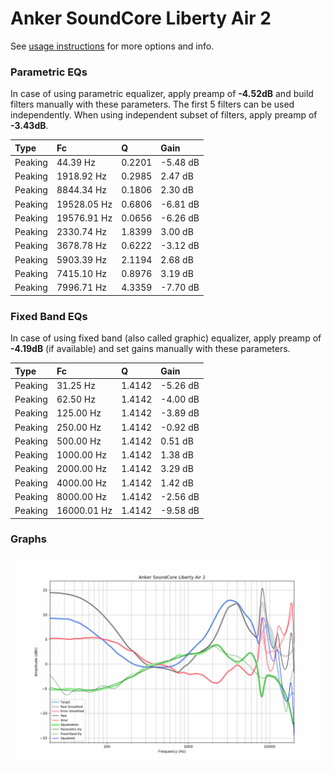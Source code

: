 # Anker SoundCore Liberty Air 2
See [usage instructions](https://github.com/jaakkopasanen/AutoEq#usage) for more options and info.

### Parametric EQs
In case of using parametric equalizer, apply preamp of **-4.52dB** and build filters manually
with these parameters. The first 5 filters can be used independently.
When using independent subset of filters, apply preamp of **-3.43dB**.

| Type    | Fc          |      Q | Gain     |
|:--------|:------------|:-------|:---------|
| Peaking | 44.39 Hz    | 0.2201 | -5.48 dB |
| Peaking | 1918.92 Hz  | 0.2985 | 2.47 dB  |
| Peaking | 8844.34 Hz  | 0.1806 | 2.30 dB  |
| Peaking | 19528.05 Hz | 0.6806 | -6.81 dB |
| Peaking | 19576.91 Hz | 0.0656 | -6.26 dB |
| Peaking | 2330.74 Hz  | 1.8399 | 3.00 dB  |
| Peaking | 3678.78 Hz  | 0.6222 | -3.12 dB |
| Peaking | 5903.39 Hz  | 2.1194 | 2.68 dB  |
| Peaking | 7415.10 Hz  | 0.8976 | 3.19 dB  |
| Peaking | 7996.71 Hz  | 4.3359 | -7.70 dB |

### Fixed Band EQs
In case of using fixed band (also called graphic) equalizer, apply preamp of **-4.19dB**
(if available) and set gains manually with these parameters.

| Type    | Fc          |      Q | Gain     |
|:--------|:------------|:-------|:---------|
| Peaking | 31.25 Hz    | 1.4142 | -5.26 dB |
| Peaking | 62.50 Hz    | 1.4142 | -4.00 dB |
| Peaking | 125.00 Hz   | 1.4142 | -3.89 dB |
| Peaking | 250.00 Hz   | 1.4142 | -0.92 dB |
| Peaking | 500.00 Hz   | 1.4142 | 0.51 dB  |
| Peaking | 1000.00 Hz  | 1.4142 | 1.38 dB  |
| Peaking | 2000.00 Hz  | 1.4142 | 3.29 dB  |
| Peaking | 4000.00 Hz  | 1.4142 | 1.42 dB  |
| Peaking | 8000.00 Hz  | 1.4142 | -2.56 dB |
| Peaking | 16000.01 Hz | 1.4142 | -9.58 dB |

### Graphs
![](./Anker%20SoundCore%20Liberty%20Air%202.png)